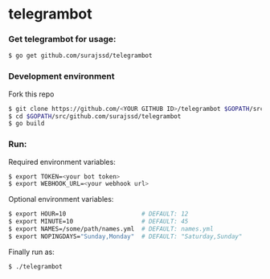 # telegrambot

### Get telegrambot for usage:

```bash
$ go get github.com/surajssd/telegrambot
```

### Development environment

Fork this repo

```bash
$ git clone https://github.com/<YOUR GITHUB ID>/telegrambot $GOPATH/src/github.com/surajssd/telegrambot
$ cd $GOPATH/src/github.com/surajssd/telegrambot
$ go build
```

### Run:

Required environment variables:
```bash
$ export TOKEN=<your bot token>
$ export WEBHOOK_URL=<your webhook url>
```

Optional environment variables:
```bash
$ export HOUR=10                     # DEFAULT: 12
$ export MINUTE=10                   # DEFAULT: 45
$ export NAMES=/some/path/names.yml  # DEFAULT: names.yml
$ export NOPINGDAYS="Sunday,Monday"  # DEFAULT: "Saturday,Sunday"
```

Finally run as:
```bash
$ ./telegrambot
```

